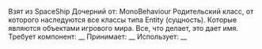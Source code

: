 Взят из SpaceShip
Дочерний от: MonoBehaviour
Родительский класс, от которого наследуются все классы типа Entity (сущность). Которые являются объектами игрового мира. Все, что делает, это дает имя.
Требует компонент: __
Принимает: __
Использует: __
